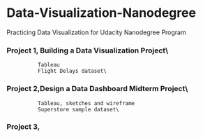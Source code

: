 # Data-Visualization-Nanodegree

Practicing Data Visualization for Udacity Nanodegree Program

### Project 1, Building a Data Visualization Project\
              Tableau
              Flight Delays dataset\
### Project 2,Design a Data Dashboard Midterm Project\
              Tableau, sketches and wireframe
              Superstore sample dataset\
### Project 3,
